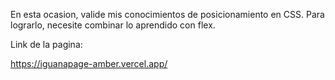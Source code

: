 En esta ocasion, valide mis conocimientos de posicionamiento en CSS. Para
lograrlo, necesite combinar lo aprendido con flex.
 

Link de la pagina:

https://iguanapage-amber.vercel.app/


